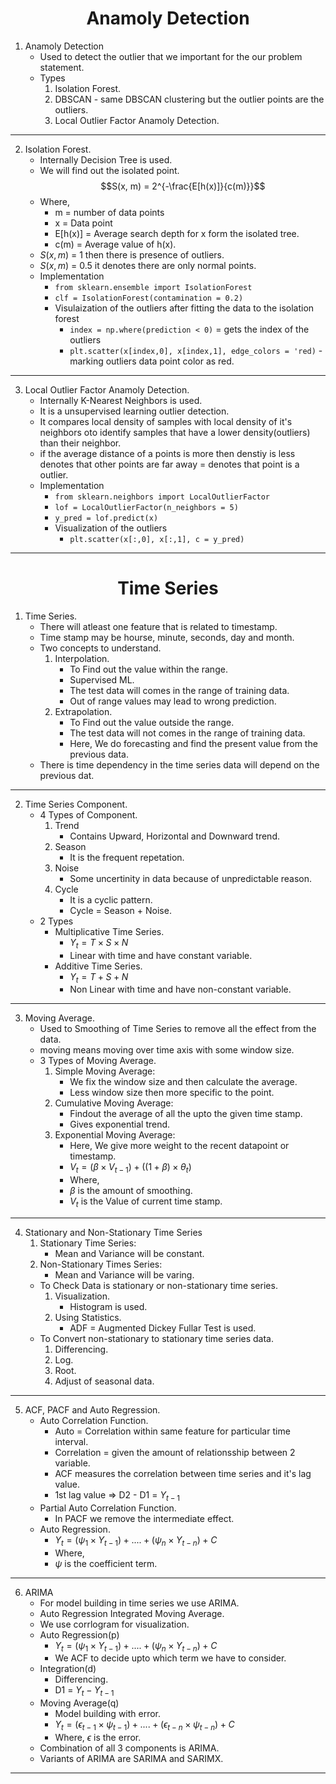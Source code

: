 <h1 align="center">
  Anamoly Detection
</h1>  

1. Anamoly Detection
    - Used to detect the outlier that we important for the our problem statement.
    - Types 
        1. Isolation Forest.
        2. DBSCAN - same DBSCAN clustering but the outlier points are the outliers.
        3. Local Outlier Factor Anamoly Detection.

---

2. Isolation Forest.
    - Internally Decision Tree is used.
    - We will find out the isolated point.
    $$S(x, m) = 2^{-\frac{E[h(x)]}{c(m)}}$$
    - Where, 
        - m = number of data points 
        - x = Data point
        - E[h(x)] = Average search depth for x form the isolated tree.
        - c(m) = Average value of h(x).
    - $S(x, m)$ = 1 then there is presence of outliers.
    - $S(x, m)$ = 0.5 it denotes there are only normal points.
    - Implementation
        - ```from sklearn.ensemble import IsolationForest```
        - ```clf = IsolationForest(contamination = 0.2)```
        - Visulaization of the outliers after fitting the data to the isolation forest
            - ```index = np.where(prediction < 0)``` = gets the index of the outliers
            - ```plt.scatter(x[index,0], x[index,1], edge_colors = 'red)``` - marking outliers data point color as red.

--- 

3. Local Outlier Factor Anamoly Detection.
    - Internally K-Nearest Neighbors is used.
    - It is a unsupervised learning outlier detection.
    - It compares local density of samples with local density of it's neighbors oto identify samples that have a lower density(outliers) than their neighbor.
    - if the average distance of a points is more then denstiy is less denotes that other points are far away = denotes that point is a outlier.
    - Implementation
        - ```from sklearn.neighbors import LocalOutlierFactor```
        - ```lof = LocalOutlierFactor(n_neighbors = 5)```
        - ```y_pred = lof.predict(x)```
        - Visualization of the outliers 
            - ```plt.scatter(x[:,0], x[:,1], c = y_pred)``` 

---

<h1 align="center">
  Time Series
</h1> 

1. Time Series.
    - There will atleast one feature that is related to timestamp.
    - Time stamp may be hourse, minute, seconds, day and month.
    - Two concepts to understand.
        1. Interpolation.
            - To Find out the value within the range.
            - Supervised ML.
            - The test data will comes in the range of training data.
            - Out of range values may lead to wrong prediction.
        2. Extrapolation.
            - To Find out the value outside the range.
            - The test data will not comes in the range of training data.
            - Here, We do forecasting and find the present value from the previous data.
    - There is time dependency in the time series data will depend on the previous dat.

---

2. Time Series Component.
    - 4 Types of Component.
        1. Trend 
            - Contains Upward, Horizontal and Downward trend.
        2. Season
            - It is the frequent repetation.
        3. Noise 
            - Some uncertinity in data because of unpredictable reason. 
        4. Cycle 
            - It is a cyclic pattern.
            - Cycle = Season + Noise.
    - 2 Types 
        - Multiplicative Time Series.
            - $Y_{t} = T \times S \times N$
            - Linear with time and have constant variable.
        - Additive Time Series.
            - $Y_{t} = T + S + N$
            - Non Linear with time and have non-constant variable.

---

3. Moving Average.
    - Used to Smoothing of Time Series to remove all the effect from the data.
    - moving means moving over time axis with some window size.
    - 3 Types of Moving Average.
        1. Simple Moving Average:
            - We fix the window size and then calculate the average.
            - Less window size then more specific to the point.
        2. Cumulative Moving Average:
            - Findout the average of all the upto the given time stamp.
            - Gives exponential trend.
        3. Exponential Moving Average:
            - Here, We give more weight to the recent datapoint or timestamp.
            - $V_{t} = (\beta \times V_{t-1}) + ((1 + \beta) \times \theta_{t})$
            - Where, 
            - $\beta$ is the amount of smoothing.
            - $V_{t}$ is the Value of current time stamp.

---

4. Stationary and Non-Stationary Time Series
    1. Stationary Time Series:
        - Mean and Variance will be constant.
    2. Non-Stationary Times Series:
        - Mean and Variance will be varing.
    - To Check Data is stationary or non-stationary time series.
        1. Visualization.
            - Histogram is used.
        2. Using Statistics.
            - ADF = Augmented Dickey Fullar Test is used.
    - To Convert non-stationary to stationary time series data.
        1. Differencing.
        2. Log.
        3. Root.
        4. Adjust of seasonal data.

---

5. ACF, PACF and Auto Regression.
    - Auto Correlation Function.
        - Auto = Correlation within same feature for particular time interval.
        - Correlation = given the amount of relationsship between 2 variable.
        - ACF measures the correlation between time series and it's lag value.
        - 1st lag value => D2 - D1 = $Y_{t-1}$
    - Partial Auto Correlation Function.
        - In PACF we remove the intermediate effect.
    - Auto Regression.
        - $Y_{t} = (\psi_{1} \times Y_{t-1}) + .... + (\psi_{n} \times Y_{t-n}) + C$
        - Where, 
        - $\psi$ is the coefficient term.

---

6. ARIMA
    - For model building in time series we use ARIMA.
    - Auto Regression Integrated Moving Average.
    - We use corrlogram for visualization.
    - Auto Regression(p)
        - $Y_{t} = (\psi_{1} \times Y_{t-1}) + .... + (\psi_{n} \times Y_{t-n}) + C$
        - We ACF to decide upto which term we have to consider.
    - Integration(d)
        - Differencing.
        - D1 = $Y_{t} - Y_{t-1}$
    - Moving Average(q)
        - Model building with error.
        - $Y_{t} = (\epsilon_{t-1} \times \psi_{t-1}) + .... + (\epsilon_{t-n} \times \psi_{t-n}) + C$
        - Where, $\epsilon$ is the error.
    - Combination of all 3 components is ARIMA.
    - Variants of ARIMA are SARIMA and SARIMX.

---


